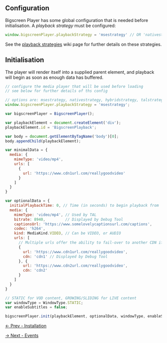 ## Configuration

Bigscreen Player has some global configuration that is needed before initialisation. A *playback strategy* must be configured:

```javascript
window.bigscreenPlayer.playbackStrategy = 'msestrategy' // OR 'nativestrategy' OR 'hybridstrategy' OR 'talstrategy' (deprecated)
```

See the [playback strategies](design/playback-strategies.md) wiki page for further details on these strategies.


## Initialisation

The player will render itself into a supplied parent element, and playback will begin as soon as enough data has buffered.


```javascript
// configure the media player that will be used before loading
// see below for further details of ths config

// options are: msestrategy, nativestrategy, hybridstrategy, talstrategy (deprecated)
window.bigscreenPlayer.playbackStrategy = 'msestrategy';

var bigscreenPlayer = BigscreenPlayer();

var playbackElement = document.createElement('div');
playbackElement.id = 'BigscreenPlayback';

var body = document.getElementByTagName('body')[0];
body.appendChild(playbackElement);

var minimalData = {
  media: {
    mimeType: 'video/mp4',
    urls: [
      {
        url: 'https://www.cdn1url.com/reallygoodvideo'
      }
    ]
  }
}

var optionalData = {
  initialPlaybackTime: 0, // Time (in seconds) to begin playback from
  media: {
    mimeType: 'video/mp4', // Used by TAL
    bitrate: 8940,         // Displayed by Debug Tool
    captionsUrl: 'https://www.somelovelycaptionsurl.com/captions',
    codec: 'h264',
    kind: MediaKind.VIDEO, // Can be VIDEO, or AUDIO
    urls: [
      // Multiple urls offer the ability to fail-over to another CDN if required
      {
        url: 'https://www.cdn1url.com/reallygoodvideo',
        cdn: 'cdn1' // Displayed by Debug Tool
      }, {
        url: 'https://www.cdn2url.com/reallygoodvideo',
        cdn: 'cdn2'
      }
    ]
  }
}

// STATIC for VOD content, GROWING/SLIDING for LIVE content
var windowType = WindowType.STATIC;
var enableSubtitles = false;

bigscreenPlayer.init(playbackElement, optionalData, windowType, enableSubtitles);

```

[← Prev - Installation](tutorial-installation.html)

[→ Next - Events](tutorial-events.html)